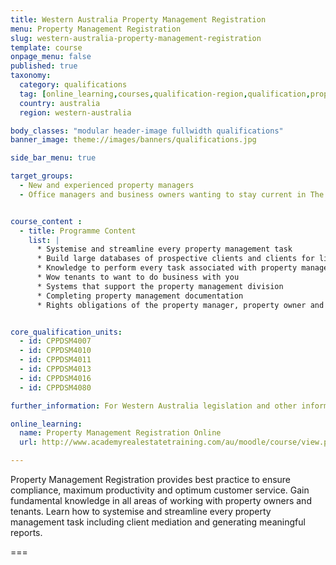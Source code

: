 ```yaml
---
title: Western Australia Property Management Registration
menu: Property Management Registration
slug: western-australia-property-management-registration
template: course
onpage_menu: false
published: true
taxonomy:
  category: qualifications
  tag: [online_learning,courses,qualification-region,qualification,property management registration,property management,property managers,western australia]
  country: australia
  region: western-australia

body_classes: "modular header-image fullwidth qualifications"
banner_image: theme://images/banners/qualifications.jpg

side_bar_menu: true

target_groups:
  - New and experienced property managers
  - Office managers and business owners wanting to stay current in The Harcourts Way and those wanting to achieve their real estate licence


course_content :
  - title: Programme Content
    list: |
      *	Systemise and streamline every property management task
      *	Build large databases of prospective clients and clients for life
      *	Knowledge to perform every task associated with property management
      *	Wow tenants to want to do business with you
      *	Systems that support the property management division
      *	Completing property management documentation
      *	Rights obligations of the property manager, property owner and tenant in accordance to legislation


core_qualification_units:
  - id: CPPDSM4007
  - id: CPPDSM4010
  - id: CPPDSM4011
  - id: CPPDSM4013
  - id: CPPDSM4016
  - id: CPPDSM4080

further_information: For Western Australia legislation and other information visit [Department of Commerce](http://www.commerce.wa.gov.au/consumer-protection/property-industry).

online_learning:
  name: Property Management Registration Online
  url: http://www.academyrealestatetraining.com/au/moodle/course/view.php?id=122

---
```


Property Management Registration provides best practice to ensure compliance, maximum productivity and optimum customer service. Gain fundamental knowledge in all areas of working with property owners and tenants. Learn how to systemise and streamline every property management task including client mediation and generating meaningful reports.

===

